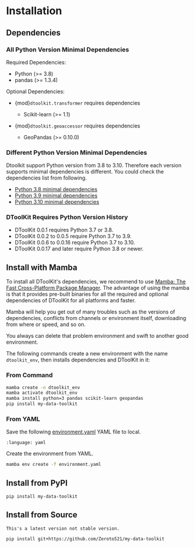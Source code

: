 # Installation

## Dependencies

### All Python Version Minimal Dependencies

Required Dependencies:

- Python (>= 3.8)
- pandas (>= 1.3.4)

Optional Dependencies:

- {mod}`dtoolkit.transformer` requires dependencies

  - Scikit-learn (>= 1.1)

- {mod}`dtoolkit.geoaccessor` requires dependencies

  - GeoPandas (>= 0.10.0)

### Different Python Version Minimal Dependencies

Dtoolkit support Python version from 3.8 to 3.10.
Therefore each version supports minimal dependencies is different.
You could check the dependencies list from following.

- [Python 3.8 minimal dependencies](https://github.com/Zeroto521/my-data-toolkit/blob/master/ci/env/38-minimal.yaml)
- [Python 3.9 minimal dependencies](https://github.com/Zeroto521/my-data-toolkit/blob/master/ci/env/39-minimal.yaml)
- [Python 3.10 minimal dependencies](https://github.com/Zeroto521/my-data-toolkit/blob/master/ci/env/310-minimal.yaml)

### DToolKit Requires Python Version History

- DToolKit 0.0.1 requires Python 3.7 or 3.8.
- DToolKit 0.0.2 to 0.0.5 require Python 3.7 to 3.9.
- DToolKit 0.0.6 to 0.0.16 require Python 3.7 to 3.10.
- DToolKit 0.0.17 and later require Python 3.8 or newer.

## Install with Mamba

To install all DToolKit's dependencies, we recommend to use [Mamba: The Fast Cross-Platform Package Manager](https://mamba.readthedocs.io/).
The advantage of using the mamba is that it provides pre-built binaries for all the required and optional dependencies of DToolKit for all platforms and faster.

Mamba will help you get out of many troubles such as the versions of dependencies,
conflicts from channels or environment itself, downloading from where or speed, and so on.

You always can delete that problem environment and swift to another good environment.

The following commands create a new environment with the name `dtoolkit_env`,
then installs dependencies and DToolKit in it:

### From Command

```bash
mamba create -n dtoolkit_env
mamba activate dtoolkit_env
mamba install python=3 pandas scikit-learn geopandas
pip install my-data-toolkit
```

### From YAML

Save the following [environment.yaml](../../../environment.yaml) YAML file to local.

```{literalinclude} ../../../environment.yaml
:language: yaml
```

Create the environment from YAML.

```bash
mamba env create -f environment.yaml
```

## Install from PyPI

```bash
pip install my-data-toolkit
```

## Install from Source

```{warning}
This's a latest version not stable version.
```

```bash
pip install git+https://github.com/Zeroto521/my-data-toolkit
```
